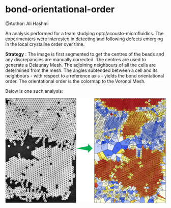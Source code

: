 # bond-orientational-order

@Author: Ali Hashmi

An analysis performed for a team studying opto/acousto-microfluidics. The experimenters were interested in detecting and following defects emerging in the local crystaline order over time.

**Strategy** : The image is first segmented to get the centres of the beads and any discrepancies are manually corrected. The centres are used to generate a Delaunay Mesh. The adjoining neighbours of all the cells are determined from the mesh. The angles subtended between a cell and its neighbours - with respect to a reference axis - yields the bond orientational order. The orientational order is the colormap to the Voronoi Mesh. 


Below is one such analysis: 

![alt text](https://github.com/alihashmiii/bond-orientational-order/blob/master/for%20ReadMe/bond-orientational-order.png)
